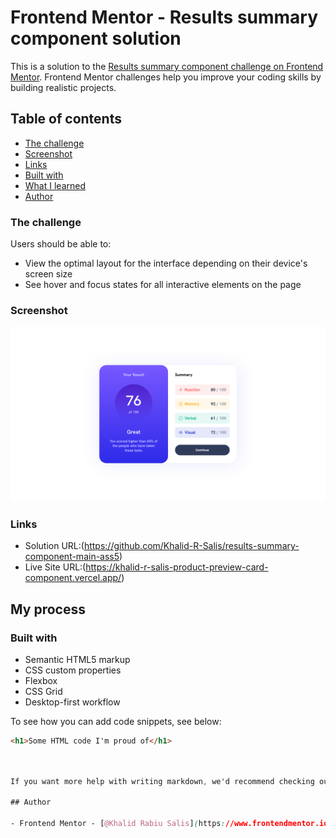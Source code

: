 # Frontend Mentor - Results summary component solution

This is a solution to the [Results summary component challenge on Frontend Mentor](https://www.frontendmentor.io/challenges/results-summary-component-CE_K6s0maV). Frontend Mentor challenges help you improve your coding skills by building realistic projects.

## Table of contents

- [The challenge](#the-challenge)
- [Screenshot](#screenshot)
- [Links](#links)
- [Built with](#built-with)
- [What I learned](#what-i-learned)
- [Author](#author)

### The challenge

Users should be able to:

- View the optimal layout for the interface depending on their device's screen size
- See hover and focus states for all interactive elements on the page

### Screenshot

![desktop view](./screenshots/desktop.png)

### Links

- Solution URL:(https://github.com/Khalid-R-Salis/results-summary-component-main-ass5)
- Live Site URL:(https://khalid-r-salis-product-preview-card-component.vercel.app/)

## My process

### Built with

- Semantic HTML5 markup
- CSS custom properties
- Flexbox
- CSS Grid
- Desktop-first workflow

To see how you can add code snippets, see below:

```html
<h1>Some HTML code I'm proud of</h1>
```

```css


If you want more help with writing markdown, we'd recommend checking out [The Markdown Guide](https://www.markdownguide.org/) to learn more

## Author

- Frontend Mentor - [@Khalid Rabiu Salis](https://www.frontendmentor.io/profile/Khalid-R-Salis)
```
